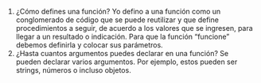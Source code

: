 1. ¿Cómo defines una función? Yo defino a una función como un conglomerado de código que se puede reutilizar y que define procedimientos a seguir, de acuerdo a los valores que se ingresen, para llegar a un resultado o indicación. Para que la función “funcione” debemos definirla y colocar sus parámetros.
2. ¿Hasta cuantos argumentos puedes declarar en una función? Se pueden declarar varios argumentos. Por ejemplo, estos pueden ser strings, números o incluso objetos.